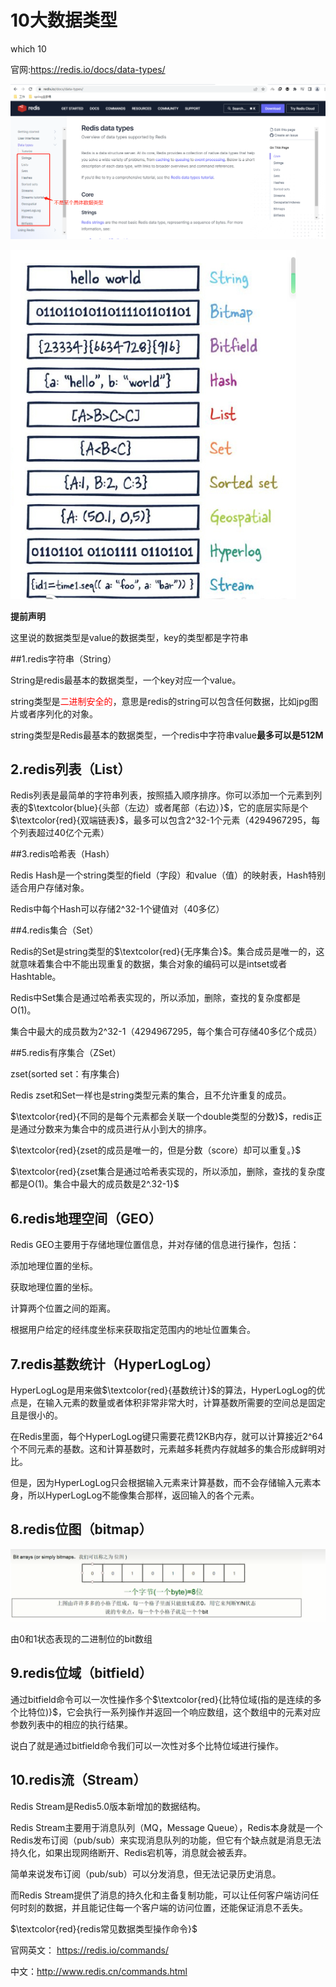 # 10大数据类型

which 10

官网:https://redis.io/docs/data-types/

![](images/1.10大数据类型.png)

![](images/2.10大数据类型图示.png)

**提前声明**

这里说的数据类型是value的数据类型，key的类型都是字符串

##1.redis字符串（String）

String是redis最基本的数据类型，一个key对应一个value。

string类型是<font color='red'>二进制安全的</font>，意思是redis的string可以包含任何数据，比如jpg图片或者序列化的对象。

string类型是Redis最基本的数据类型，一个redis中字符串value**最多可以是512M**

## 2.redis列表（List）

Redis列表是最简单的字符串列表，按照插入顺序排序。你可以添加一个元素到列表的$\textcolor{blue}{头部（左边）或者尾部（右边）}$，它的底层实际是个$\textcolor{red}{双端链表}$，最多可以包含2^32-1个元素（4294967295，每个列表超过40亿个元素）

##3.redis哈希表（Hash）

Redis Hash是一个string类型的field（字段）和value（值）的映射表，Hash特别适合用户存储对象。

Redis中每个Hash可以存储2^32-1个键值对（40多亿）

##4.redis集合（Set）

Redis的Set是string类型的$\textcolor{red}{无序集合}$。集合成员是唯一的，这就意味着集合中不能出现重复的数据，集合对象的编码可以是intset或者Hashtable。

Redis中Set集合是通过哈希表实现的，所以添加，删除，查找的复杂度都是O(1)。

集合中最大的成员数为2^32-1（4294967295，每个集合可存储40多亿个成员）

##5.redis有序集合（ZSet）

zset(sorted set：有序集合)

Redis zset和Set一样也是string类型元素的集合，且不允许重复的成员。

$\textcolor{red}{不同的是每个元素都会关联一个double类型的分数}$，redis正是通过分数来为集合中的成员进行从小到大的排序。

$\textcolor{red}{zset的成员是唯一的，但是分数（score）却可以重复。}$

$\textcolor{red}{zset集合是通过哈希表实现的，所以添加，删除，查找的复杂度都是O(1)。集合中最大的成员数是2^.32-1}$

## 6.redis地理空间（GEO）

Redis GEO主要用于存储地理位置信息，并对存储的信息进行操作，包括：

添加地理位置的坐标。

获取地理位置的坐标。

计算两个位置之间的距离。

根据用户给定的经纬度坐标来获取指定范围内的地址位置集合。

## 7.redis基数统计（HyperLogLog）

HyperLogLog是用来做$\textcolor{red}{基数统计}$的算法，HyperLogLog的优点是，在输入元素的数量或者体积非常非常大时，计算基数所需要的空间总是固定且是很小的。

在Redis里面，每个HyperLogLog键只需要花费12KB内存，就可以计算接近2^64个不同元素的基数。这和计算基数时，元素越多耗费内存就越多的集合形成鲜明对比。

但是，因为HyperLogLog只会根据输入元素来计算基数，而不会存储输入元素本身，所以HyperLogLog不能像集合那样，返回输入的各个元素。

## 8.redis位图（bitmap）

![](images/3.redis位图.jpg)

由0和1状态表现的二进制位的bit数组

## 9.redis位域（bitfield）

通过bitfield命令可以一次性操作多个$\textcolor{red}{比特位域(指的是连续的多个比特位)}$，它会执行一系列操作并返回一个响应数组，这个数组中的元素对应参数列表中的相应的执行结果。

说白了就是通过bitfield命令我们可以一次性对多个比特位域进行操作。

## 10.redis流（Stream）

Redis Stream是Redis5.0版本新增加的数据结构。

Redis Stream主要用于消息队列（MQ，Message Queue），Redis本身就是一个Redis发布订阅（pub/sub）来实现消息队列的功能，但它有个缺点就是消息无法持久化，如果出现网络断开、Redis宕机等，消息就会被丢弃。

简单来说发布订阅（pub/sub）可以分发消息，但无法记录历史消息。

而Redis Stream提供了消息的持久化和主备复制功能，可以让任何客户端访问任何时刻的数据，并且能记住每一个客户端的访问位置，还能保证消息不丢失。



$\textcolor{red}{redis常见数据类型操作命令}$

官网英文： https://redis.io/commands/

中文：http://www.redis.cn/commands.html


